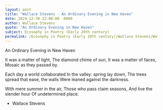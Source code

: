 ```yaml
---
layout: post
title: "Wallace Stevens - An Ordinary Evening in New Haven"
date: 2024-12-30 12:00:00 -0000
author: Wallace Stevens
quote: "An Ordinary Evening in New Haven"
subject: Ecosophy in Poetry (Early 20th century)
permalink: /Ecosophy in Poetry (Early 20th century)/Wallace Stevens/Wallace Stevens - An Ordinary Evening in New Haven
---
```


An Ordinary Evening in New Haven

It was a matter of light,
The diamond chime of sun,
It was a matter of faces,
Mosaic as they passed by.

Each day a world collaborated
In the valley: spring lay down,
The trees spread that ease, the walls
Were leaned against the darkness.

With mere summer in the air,
Those who pass claim seasons,
And live the slender hour
Of undetermined place.
                                 


- Wallace Stevens
